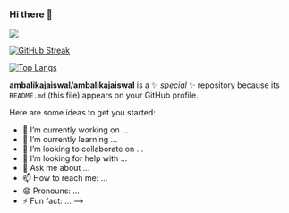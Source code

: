### Hi there 👋
![](https://komarev.com/ghpvc/?username=ambalikajaiswal)

[![GitHub Streak](https://github-readme-streak-stats.herokuapp.com?user=ambalikajaiswal&theme=midnight-purple)](https://git.io/streak-stats)


[![Top Langs](https://github-readme-stats.vercel.app/api/top-langs/?username=ambalikajaiswal)](https://github.com/anuraghazra/github-readme-stats)



**ambalikajaiswal/ambalikajaiswal** is a ✨ _special_ ✨ repository because its `README.md` (this file) appears on your GitHub profile.

Here are some ideas to get you started:

- 🔭 I’m currently working on ...
- 🌱 I’m currently learning ...
- 👯 I’m looking to collaborate on ...
- 🤔 I’m looking for help with ...
- 💬 Ask me about ...
- 📫 How to reach me: ...
- 😄 Pronouns: ...
- ⚡ Fun fact: ...
-->

